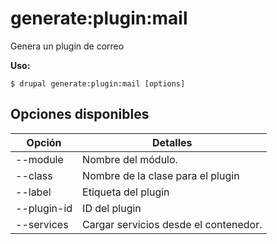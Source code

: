 # generate:plugin:mail
Genera un plugin de correo

**Uso:**
```
$ drupal generate:plugin:mail [options] 
```

## Opciones disponibles
Opción | Detalles
-------|-------------
--module | Nombre del módulo.
--class | Nombre de la clase para el plugin
--label | Etiqueta del plugin
--plugin-id | ID del plugin
--services | Cargar servicios desde el contenedor.
